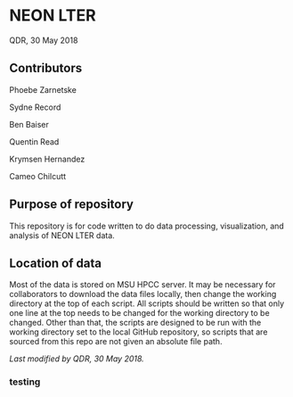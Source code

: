 # NEON LTER

QDR, 30 May 2018

## Contributors

Phoebe Zarnetske

Sydne Record

Ben Baiser

Quentin Read

Krymsen Hernandez

Cameo Chilcutt

## Purpose of repository

This repository is for code written to do data processing, visualization, and analysis of NEON LTER data.

## Location of data

Most of the data is stored on MSU HPCC server. It may be necessary for collaborators to download the data files locally, then change the working directory at the top of each script.
All scripts should be written so that only one line at the top needs to be changed for the working directory to be changed. Other than that, the scripts are designed to be run with the working directory set to the local GitHub repository, so scripts that are sourced from this repo are not given an absolute file path.

*Last modified by QDR, 30 May 2018.*
### testing
